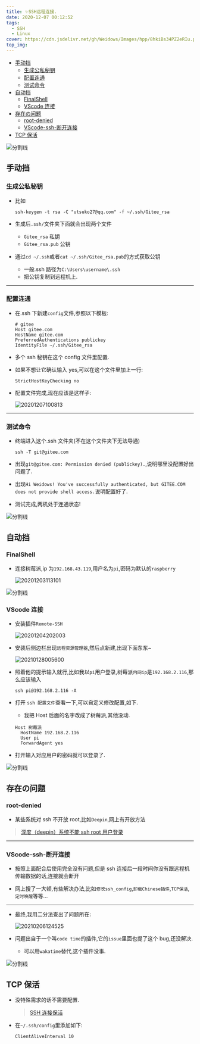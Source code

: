 ```yaml
---
title: ✨SSH远程连接.
date: 2020-12-07 00:12:52
tags:
  - SSH
  - Linux
cover: https://cdn.jsdelivr.net/gh/Weidows/Images/hpp/8hkiBs34PZ2eRIu.png
top_img:
---
```


<!--
 * @Author: Weidows
 * @Date: 2020-12-07 00:12:52
 * @LastEditors: Weidows
 * @LastEditTime: 2021-09-02 15:46:56
 * @FilePath: \Blog-private\source\_posts\experience\SSH.md
 * @Description:
-->

- [手动挡](#手动挡)
  - [生成公私秘钥](#生成公私秘钥)
  - [配置连通](#配置连通)
  - [测试命令](#测试命令)
- [自动挡](#自动挡)
  - [FinalShell](#finalshell)
  - [VScode 连接](#vscode-连接)
- [存在の问题](#存在の问题)
  - [root-denied](#root-denied)
  - [VScode-ssh-断开连接](#vscode-ssh-断开连接)
- [TCP 保活](#tcp-保活)

![分割线](https://cdn.jsdelivr.net/gh/Weidows/Images/img/divider.png)

## 手动挡

### 生成公私秘钥

- 比如

  ```shell
  ssh-keygen -t rsa -C "utsuko27@qq.com" -f ~/.ssh/Gitee_rsa
  ```

- 生成后`.ssh/`文件夹下面就会出现两个文件
  - `Gitee_rsa` 私钥
  - `Gitee_rsa.pub` 公钥
- 通过`cd ~/.ssh`或者`cat ~/.ssh/Gitee_rsa.pub`的方式获取公钥
  - 一般.ssh 路径为`C:\Users\username\.ssh`
  - 把公钥复制到远程机上.

---

### 配置连通

- 在.ssh 下新建`config`文件,参照以下模板:

  ```
  # gitee
  Host gitee.com
  HostName gitee.com
  PreferredAuthentications publickey
  IdentityFile ~/.ssh/Gitee_rsa
  ```

- 多个 ssh 秘钥在这个 config 文件里配置.
- 如果不想让它确认输入 yes,可以在这个文件里加上一行:

  ```
  StrictHostKeyChecking no
  ```

- 配置文件完成,现在应该是这样子:

  <img src="https://cdn.jsdelivr.net/gh/Weidows/Images/hpp/4slQ1hP92qxSUIW.png" alt="20201207100813" />

---

### 测试命令

- 终端进入这个.ssh 文件夹(不在这个文件夹下无法导通)

  ```
  ssh -T git@gitee.com
  ```

- 出现`git@gitee.com: Permission denied (publickey).`,说明哪里没配置好出问题了.
- 出现`Hi Weidows! You've successfully authenticated, but GITEE.COM does not provide shell access.`说明配置好了.

- 测试完成,两机处于连通状态!

![分割线](https://cdn.jsdelivr.net/gh/Weidows/Images/img/divider.png)

## 自动挡

### FinalShell

- 连接树莓派,ip 为`192.168.43.119`,用户名为`pi`,密码为默认的`raspberry`

  <img src="https://cdn.jsdelivr.net/gh/Weidows/Images/hpp/9SuJxmTWczQG2oE.png" alt="20201203113101" />

![分割线](https://cdn.jsdelivr.net/gh/Weidows/Images/img/divider.png)

### VScode 连接

- 安装插件`Remote-SSH`

  <img src="https://cdn.jsdelivr.net/gh/Weidows/Images/hpp/25reFfkbShHl9q8.png" alt="20201204202003" />

- 安装后侧边栏出现`远程资源管理器`,然后点新建,出现下面东东~

  <img src="https://cdn.jsdelivr.net/gh/Weidows/Images/hpp/vm3bRepxYuL4SUk.png" alt="20210128005600" />

- 照着他的提示输入就行,比如我以`pi`用户登录,树莓派`内网ip`是`192.168.2.116`,那么应该输入

  ```shell
  ssh pi@192.168.2.116 -A
  ```

- 打开 `ssh 配置文件`查看一下,可以自定义修改配置,如下.

  - 我把 Host 后面的名字改成了树莓派,其他没动.

  ```
  Host 树莓派
    HostName 192.168.2.116
    User pi
    ForwardAgent yes
  ```

- 打开输入对应用户的密码就可以登录了.

![分割线](https://cdn.jsdelivr.net/gh/Weidows/Images/img/divider.png)

## 存在の问题

### root-denied

- 某些系统对 ssh 不开放 root,比如`Deepin`,网上有开放方法

> [深度（deepin）系统不能 ssh root 用户登录](https://blog.csdn.net/weixin_42408060/article/details/102952986)

---

### VScode-ssh-断开连接

- 按照上面配合后使用完全没有问题,但是 ssh 连接后一段时间你没有跟远程机传输数据的话,连接就会断开

- 网上搜了一大顿,有些解决办法,比如`修改ssh_config`,`卸载Chinese插件`,`TCP保活`,`定时唤醒`等等...

---

- 最终,我用二分法查出了问题所在:

  <img src="https://cdn.jsdelivr.net/gh/Weidows/Images/hpp/2GXOS5mW8EzIT7Y.png" alt="20210206124525" />

- 问题出自于一个叫`code time`的插件,它的`issue`里面也提了这个 bug,还没解决.

  - 可以用`wakatime`替代,这个插件没事.

![分割线](https://cdn.jsdelivr.net/gh/Weidows/Images/img/divider.png)

## TCP 保活

- 没特殊需求的话不需要配置.

  > [SSH 连接保活](https://blog.fdawei.club/2018/03/04/47759cbac5b96ea23e90e57200b84274/)

- 在`~/.ssh/config`里添加如下:

  ```
  ClientAliveInterval 10
  ```
